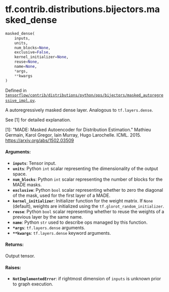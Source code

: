 <div itemscope itemtype="http://developers.google.com/ReferenceObject">
<meta itemprop="name" content="tf.contrib.distributions.bijectors.masked_dense" />
</div>

# tf.contrib.distributions.bijectors.masked_dense

``` python
masked_dense(
    inputs,
    units,
    num_blocks=None,
    exclusive=False,
    kernel_initializer=None,
    reuse=None,
    name=None,
    *args,
    **kwargs
)
```



Defined in [`tensorflow/contrib/distributions/python/ops/bijectors/masked_autoregressive_impl.py`](https://www.tensorflow.org/code/tensorflow/contrib/distributions/python/ops/bijectors/masked_autoregressive_impl.py).

A autoregressively masked dense layer. Analogous to `tf.layers.dense`.

See [1] for detailed explanation.

[1]: "MADE: Masked Autoencoder for Distribution Estimation."
     Mathieu Germain, Karol Gregor, Iain Murray, Hugo Larochelle. ICML. 2015.
     https://arxiv.org/abs/1502.03509

#### Arguments:

* <b>`inputs`</b>: Tensor input.
* <b>`units`</b>: Python `int` scalar representing the dimensionality of the output
    space.
* <b>`num_blocks`</b>: Python `int` scalar representing the number of blocks for the
    MADE masks.
* <b>`exclusive`</b>: Python `bool` scalar representing whether to zero the diagonal of
    the mask, used for the first layer of a MADE.
* <b>`kernel_initializer`</b>: Initializer function for the weight matrix.
    If `None` (default), weights are initialized using the
    `tf.glorot_random_initializer`.
* <b>`reuse`</b>: Python `bool` scalar representing whether to reuse the weights of a
    previous layer by the same name.
* <b>`name`</b>: Python `str` used to describe ops managed by this function.
* <b>`*args`</b>: `tf.layers.dense` arguments.
* <b>`**kwargs`</b>: `tf.layers.dense` keyword arguments.


#### Returns:

Output tensor.


#### Raises:

* <b>`NotImplementedError`</b>: if rightmost dimension of `inputs` is unknown prior to
    graph execution.